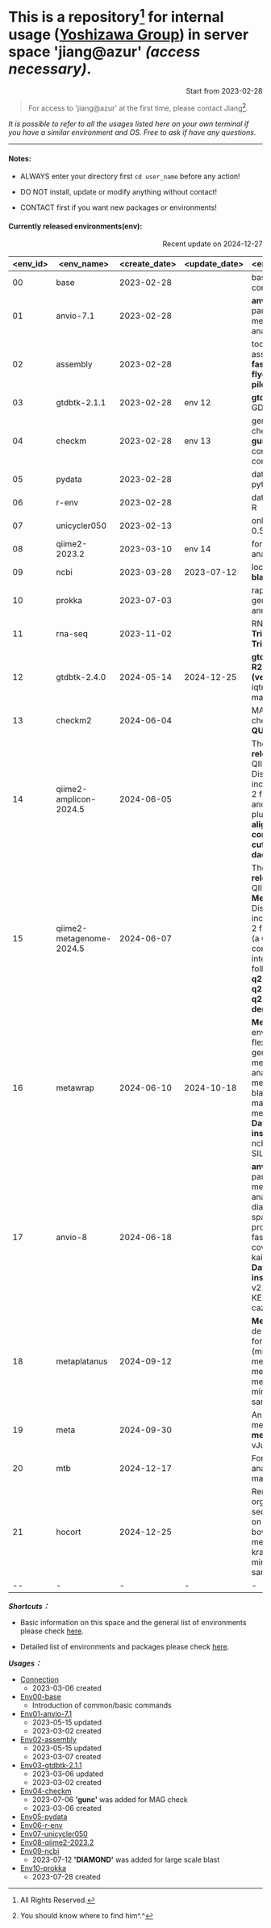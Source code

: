 
# This is a repository[^1] for internal usage ([Yoshizawa Group](https://genedynamics.aori.u-tokyo.ac.jp/)) in server space 'jiang@azur' *(access necessary)*.

<p align="right"> Start from 2023-02-28 </p>

> For access to 'jiang@azur' at the first time, please contact Jiang[^2].

*It is possible to refer to all the usages listed here on your own terminal if you have a similar environment and OS. Free to ask if have any questions.*


[^1]: All Rights Reserved.
[^2]: You should know where to find him^.^

---
#### Notes:

- ALWAYS enter your directory first ```cd user_name``` before any action!

- DO NOT install, update or modify anything without contact! 

- CONTACT first if you want new packages or environments! 


#### Currently released environments(env):
<p align="right"> Recent update on 2024-12-27 </p>

|  <env_id>  |  <env_name>  |  <create_date>  |  <update_date>  |  <env_description>  | 
|  ----  |  ----  |  ----  |  ----  |  ----  |
|  00  | base          | 2023-02-28 |            | basic environment, common usages |
|  01  | anvio-7.1     | 2023-02-28 |            | **anvi'o** for pangenome / metagenome analyses |
|  02  | assembly      | 2023-02-28 |            | tools for genome assembly: **seqkit, fastqc, unicycler, flye, medaka, pilon ...** |
|  03  | gtdbtk-2.1.1  | 2023-02-28 |   env 12   | **gtdbtk** tool for GDTB |
|  04  | checkm        | 2023-02-28 |   env 13   | genome quialty check (**checkm** or **gunc**), completeness and contamination|
|  05  | pydata        | 2023-02-28 |            | data analysis using python  |
|  06  | r-env         | 2023-02-28 |            | data analysis using R  |
|  07  | unicycler050  | 2023-02-13 |            | only unicycler 0.5.0 |
|  08  | qiime2-2023.2 | 2023-03-10 |   env 14  | for **qiime2** analyses |
|  09  | ncbi          | 2023-03-28 | 2023-07-12 | local blast using **blast+** or **diamond** |
|  10  | prokka        | 2023-07-03 |            | rapid prokaryotic genome annotation |
|  11  | rna-seq       | 2023-11-02 |            | RNA seq analysis: **Trimmomatic, Trinity** |
|  12  | gtdbtk-2.4.0  | 2024-05-14 | 2024-12-25 | **gtdbtk-2.4.0 R220 (ver202404)**, iqtree, fasttree, mafft, raxml-ng|
|  13  | checkm2       | 2024-06-04 |            | MAGs quality check: **checkM2, QUAST, GUNC** |
|  14  | qiime2-amplicon-2024.5 | 2024-06-05 |            | The **2024.5 release** of the QIIME 2 **Amplicon** Distribution includes the QIIME 2 framework, q2cli and the following plugins: **q2-alignment, q2-composition, q2-cutadapt, q2-dada2, ...** |
|  15  | qiime2-metagenome-2024.5 | 2024-06-07 |            | The **2024.5 release** of the QIIME 2 **Metagenome** Distribution includes the QIIME 2 framework, q2cli (a QIIME 2 command-line interface) and the following plugins: **q2-assembly, q2-composition, q2-cutadapt, q2-demux, ...** |
|  16  | metawrap          | 2024-06-10 | 2024-10-18 | **MetaWRAP** environment, a flexible pipeline for genome-resolved metagenomic data analysis: metawrap-mg, blast, concoct, maxbin2, megahit, metabat2, … **Databases installed**: checkm, ncbi_nt, ncbi_tax, SILVA 16S  |
|  17  | anvio-8           | 2024-06-18 |            | **anvi'o v8** for pangenome / metagenome analyses: hmmer, diamond, blast, spades, megahit, prodigal, fasttree, fastani, concoct, coverM, kaiju,seqkit … **Databases installed**: SCG v214.1, COG20, KEGG_20230922, cazymes V12 |
|  18  | metaplatanus      | 2024-09-12 |            | **MetaPlatanus** is a de novo assembler for metagenome (microbiome): metaplatanus, megahit, metabat2, minimap2, samtools, seqkit… |
|  19  | meta              | 2024-09-30 |            | An optional env for meta analysis: **metaphlan** (db vJun23_202403) |
|  20  | mtb               | 2024-12-17 |            | For **MTB** related analyses: fegenie, magcluster … |
|  21  | hocort            | 2024-12-25 |            | Removes specific organisms from sequencing reads on Linux: blast, bowtie2, bwa-mem2, **hocort**, kraken2, minimap2, samtools... |
|  --  | -          | - | -          | - |


***Shortcuts：***

- Basic information on this space and the general list of environments please check [here](https://github.com/ChunqiJIANG/jiang-azur/blob/main/Info_system.md).  

- Detailed list of environments and packages please check [here](https://github.com/ChunqiJIANG/jiang-azur/blob/main/List_environments.md).  


***Usages：***

- [Connection](https://github.com/ChunqiJIANG/jiang-azur/blob/main/First-connection-before-use.md)
  - 2023-03-06 created
- [Env00-base](https://github.com/ChunqiJIANG/jiang-azur/blob/main/usages/Usage-env00-base.md)
  - Introduction of common/basic commands
- [Env01-anvio-7.1](https://github.com/ChunqiJIANG/jiang-azur/blob/main/usages/Usage-env01-anvio-7.1.md)
  - 2023-05-15 updated
  - 2023-03-02 created
- [Env02-assembly](https://github.com/ChunqiJIANG/jiang-azur/blob/main/usages/Usage-env02-assembly.md)
  - 2023-05-15 updated
  - 2023-03-07 created
- [Env03-gtdbtk-2.1.1](https://github.com/ChunqiJIANG/jiang-azur/blob/main/usages/Usage-env03-gtdbtk-2.1.1.md)
  - 2023-03-06 updated
  - 2023-03-02 created
- [Env04-checkm](https://github.com/ChunqiJIANG/jiang-azur/blob/main/usages/Usage-env04-checkm.md)
  - 2023-07-06 **'gunc'** was added for MAG check
  - 2023-03-06 created
- [Env05-pydata]()
- [Env06-r-env]()
- [Env07-unicycler050]()
- [Env08-qiime2-2023.2]()
- [Env09-ncbi](https://github.com/ChunqiJIANG/jiang-azur/blob/main/usages/Usage-env09-ncbi.md)
  - 2023-07-12 **'DIAMOND'** was added for large scale blast
- [Env10-prokka](https://github.com/ChunqiJIANG/jiang-azur/blob/main/usages/Usage-env10-prokka.md)
  - 2023-07-28 created
